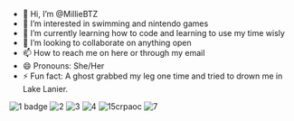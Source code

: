 - 👋 Hi, I’m @MillieBTZ
- 👀 I’m interested in swimming and nintendo games
- 🌱 I’m currently learning how to code and learning to use my time wisly
- 💞️ I’m looking to collaborate on anything open
- 📫 How to reach me on here or through my email
- 😄 Pronouns: She/Her
- ⚡ Fun fact: A ghost grabbed my leg one time and tried to drown me in Lake Lanier.

<!---
MillieBTZ/MillieBTZ is a ✨ special ✨ repository because its `README.md` (this file) appears on your GitHub profile.
You can click the Preview link to take a look at your changes.
--->
![1 badge](https://github.com/MillieBTZ/MillieBTZ/assets/156215913/157412cf-40b5-4c65-9b04-4867b934b1c4)
![2](https://github.com/MillieBTZ/MillieBTZ/assets/156215913/3d98c7fd-53f3-4cec-a41e-1e7fd5ddf43c)
![3](https://github.com/MillieBTZ/MillieBTZ/assets/156215913/f32097c2-2918-4a57-98e8-417a476d3ea9)
![4](https://github.com/MillieBTZ/MillieBTZ/assets/156215913/a7bdf278-2138-47b7-b9c2-abe13223bf4b)
![15crpaoc](https://github.com/MillieBTZ/MillieBTZ/assets/156215913/d52a7be6-437e-40e3-8723-1507ebc546fb)
![7](https://github.com/MillieBTZ/MillieBTZ/assets/156215913/e1495bda-53e0-4d56-83bf-62e2b058e4bd)

